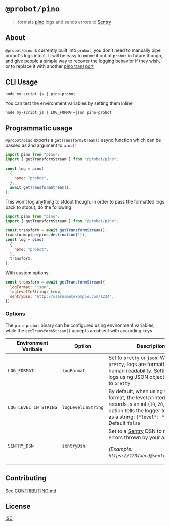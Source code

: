 # `@probot/pino`

> formats [pino](https://github.com/pinojs/pino) logs and sends errors to [Sentry](https://sentry.io)

## About

`@probot/pino` is currently built into `probot`, you don't need to manually pipe probot's logs into it. It will be easy to move it out of `probot` in future though, and give people a simple way to recover the logging behavior if they wish, or to replace it with another [pino transport](https://getpino.io/#/docs/transports)

## CLI Usage

```
node my-script.js | pino-probot
```

You can test the environment variables by setting them inline

```
node my-script.js | LOG_FORMAT=json pino-probot
```

## Programmatic usage

`@probot/pino` exports a `getTransformStream()` async function which can be passed as 2nd argument to `pino()`

```js
import pino from "pino";
import { getTransformStream } from "@probot/pino";

const log = pino(
  {
    name: "probot",
  },
  await getTransformStream(),
);
```

This won't log anything to stdout though. In order to pass the formatted logs back to stdout, do the following

```js
import pino from "pino";
import { getTransformStream } from "@probot/pino";

const transform = await getTransformStream();
transform.pipe(pino.destination(1));
const log = pino(
  {
    name: "probot",
  },
  transform,
);
```

With custom options:

```js
const transform = await getTransformStream({
  logFormat: "json",
  logLevelInString: true,
  sentryDsn: "http://username@example.com/1234",
});
```

### Options

The `pino-probot` binary can be configured using environment variables, while the `getTransformStream()` accepts an object with according keys

| Environment Varibale  | Option             | Description                                                                                                                                                                                              |
| --------------------- | ------------------ | -------------------------------------------------------------------------------------------------------------------------------------------------------------------------------------------------------- |
| `LOG_FORMAT`          | `logFormat`        | Set to `pretty` or `json`. When set to `pretty`, logs are formatted for human readability. Setting to `json` logs using JSON objects. Defaults to `pretty`                                               |
| `LOG_LEVEL_IN_STRING` | `logLevelInString` | By default, when using the `json` format, the level printed in the log records is an int (`10`, `20`, ..). This option tells the logger to print level as a string: `{"level": "info"}`. Default `false` |
| `SENTRY_DSN`          | `sentryDsn`        | Set to a [Sentry](https://sentry.io/) DSN to report all errors thrown by your app. <p>_(Example: `https://1234abcd@sentry.io/12345`)_</p>                                                                |

## Contributing

See [CONTRIBUTING.md](CONTRIBUTING.md)

## License

[ISC](LICENSE)
